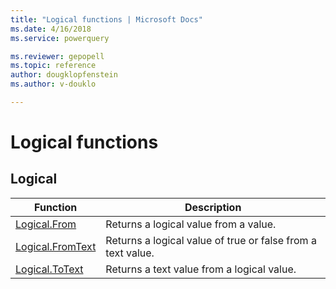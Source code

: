 ```yaml
---
title: "Logical functions | Microsoft Docs"
ms.date: 4/16/2018
ms.service: powerquery

ms.reviewer: gepopell
ms.topic: reference
author: dougklopfenstein
ms.author: v-douklo

---
```

# Logical functions
 
  
## <a name="__toc360788924"></a>Logical  
  
|Function|Description|  
|------------|---------------|  
|[Logical.From](logical-from.md)|Returns a logical value from a value.|  
|[Logical.FromText](logical-fromtext.md)|Returns a logical value of true or false from a text value.|  
|[Logical.ToText](logical-totext.md)|Returns a text value from a logical value.|  
  
